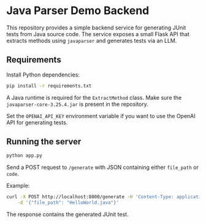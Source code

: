 # Java Parser Demo Backend

This repository provides a simple backend service for generating JUnit tests
from Java source code. The service exposes a small Flask API that extracts
methods using `javaparser` and generates tests via an LLM.

## Requirements

Install Python dependencies:

```bash
pip install -r requirements.txt
```

A Java runtime is required for the `ExtractMethod` class. Make sure the
`javaparser-core-3.25.4.jar` is present in the repository.

Set the `OPENAI_API_KEY` environment variable if you want to use the OpenAI
API for generating tests.

## Running the server

```bash
python app.py
```

Send a POST request to `/generate` with JSON containing either `file_path` or
`code`.

Example:

```bash
curl -X POST http://localhost:8000/generate -H 'Content-Type: application/json' \
    -d '{"file_path": "HelloWorld.java"}'
```

The response contains the generated JUnit test.
